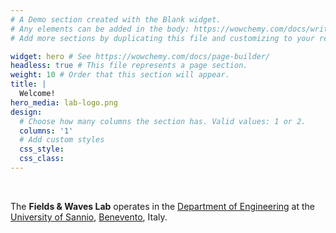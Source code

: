 ```yaml
---
# A Demo section created with the Blank widget.
# Any elements can be added in the body: https://wowchemy.com/docs/writing-markdown-latex/
# Add more sections by duplicating this file and customizing to your requirements.

widget: hero # See https://wowchemy.com/docs/page-builder/
headless: true # This file represents a page section.
weight: 10 # Order that this section will appear.
title: |
  Welcome!
hero_media: lab-logo.png
design:
  # Choose how many columns the section has. Valid values: 1 or 2.
  columns: '1'
  # Add custom styles
  css_style:
  css_class:
---
```


<br>

The **Fields \& Waves Lab** operates in the [Department of Engineering](https://www.ding.unisannio.it) at the [University of Sannio](https://www.unisannio.it/en), [Benevento](https://en.wikipedia.org/wiki/Benevento), Italy.
